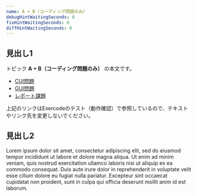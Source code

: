 ```yaml
---
name: A + B（コーディング問題のみ）
debugHintWaitingSeconds: 0
fixHintWaitingSeconds: 0
diffHintWaitingSeconds: 0
---
```


## 見出し1

トピック **A + B（コーディング問題のみ）** の本文です。

- [CUI問題](problems/example_course_imported_a_plus_b)
- [GUI問題](problems/example_course_imported_java_gui)
- [レポート課題](problems/example_course_imported_report)

上記のリンクはExercodeのテスト（動作確認）で参照しているので、テキストやリンク先を変更しないでください。

## 見出し2

Lorem ipsum dolor sit amet, consectetur adipiscing elit, sed do eiusmod tempor incididunt ut labore et dolore magna aliqua.
Ut enim ad minim veniam, quis nostrud exercitation ullamco laboris nisi ut aliquip ex ea commodo consequat.
Duis aute irure dolor in reprehenderit in voluptate velit esse cillum dolore eu fugiat nulla pariatur.
Excepteur sint occaecat cupidatat non proident, sunt in culpa qui officia deserunt mollit anim id est laborum.
